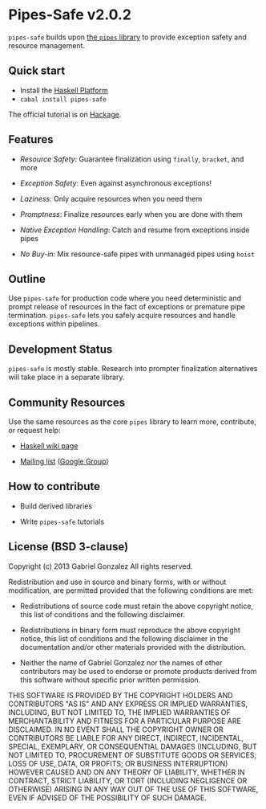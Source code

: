 # Pipes-Safe v2.0.2

`pipes-safe` builds upon
[the `pipes` library](https://github.com/Gabriel439/Haskell-Pipes-Library) to
provide exception safety and resource management.

## Quick start

* Install the [Haskell Platform](http://www.haskell.org/platform/)
* `cabal install pipes-safe`

The official tutorial is on
[Hackage](http://hackage.haskell.org/package/pipes-safe).

## Features

* *Resource Safety*: Guarantee finalization using `finally`, `bracket`, and more

* *Exception Safety*: Even against asynchronous exceptions!

* *Laziness*: Only acquire resources when you need them

* *Promptness*: Finalize resources early when you are done with them

* *Native Exception Handling*: Catch and resume from exceptions inside pipes

* *No Buy-in*: Mix resource-safe pipes with unmanaged pipes using `hoist`

## Outline

Use `pipes-safe` for production code where you need deterministic and prompt
release of resources in the fact of exceptions or premature pipe termination.
`pipes-safe` lets you safely acquire resources and handle exceptions within
pipelines.

## Development Status

`pipes-safe` is mostly stable.  Research into prompter finalization alternatives
will take place in a separate library.

## Community Resources

Use the same resources as the core `pipes` library to learn more, contribute, or
request help:

* [Haskell wiki page](http://www.haskell.org/haskellwiki/Pipes)

* [Mailing list](mailto:haskell-pipes@googlegroups.com) ([Google Group](https://groups.google.com/forum/?fromgroups#!forum/haskell-pipes))

## How to contribute

* Build derived libraries

* Write `pipes-safe` tutorials

## License (BSD 3-clause)

Copyright (c) 2013 Gabriel Gonzalez
All rights reserved.

Redistribution and use in source and binary forms, with or without modification,
are permitted provided that the following conditions are met:

* Redistributions of source code must retain the above copyright notice, this
  list of conditions and the following disclaimer.

* Redistributions in binary form must reproduce the above copyright notice, this
  list of conditions and the following disclaimer in the documentation and/or
  other materials provided with the distribution.

* Neither the name of Gabriel Gonzalez nor the names of other contributors may
  be used to endorse or promote products derived from this software without
  specific prior written permission.

THIS SOFTWARE IS PROVIDED BY THE COPYRIGHT HOLDERS AND CONTRIBUTORS "AS IS" AND
ANY EXPRESS OR IMPLIED WARRANTIES, INCLUDING, BUT NOT LIMITED TO, THE IMPLIED
WARRANTIES OF MERCHANTABILITY AND FITNESS FOR A PARTICULAR PURPOSE ARE
DISCLAIMED. IN NO EVENT SHALL THE COPYRIGHT OWNER OR CONTRIBUTORS BE LIABLE FOR
ANY DIRECT, INDIRECT, INCIDENTAL, SPECIAL, EXEMPLARY, OR CONSEQUENTIAL DAMAGES
(INCLUDING, BUT NOT LIMITED TO, PROCUREMENT OF SUBSTITUTE GOODS OR SERVICES;
LOSS OF USE, DATA, OR PROFITS; OR BUSINESS INTERRUPTION) HOWEVER CAUSED AND ON
ANY THEORY OF LIABILITY, WHETHER IN CONTRACT, STRICT LIABILITY, OR TORT
(INCLUDING NEGLIGENCE OR OTHERWISE) ARISING IN ANY WAY OUT OF THE USE OF THIS
SOFTWARE, EVEN IF ADVISED OF THE POSSIBILITY OF SUCH DAMAGE.
